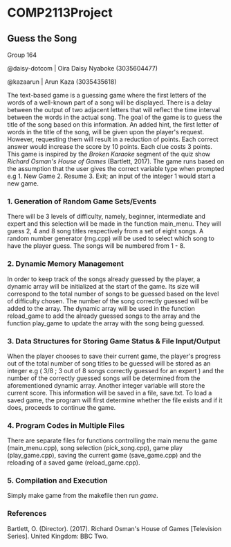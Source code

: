 # COMP2113Project
## Guess the Song

Group 164

@daisy-dotcom | Oira Daisy Nyaboke (3035604477)

@kazaarun | Arun Kaza (3035435618)

The text-based game is a guessing game where the first letters of the words of a well-known part of 
a song will be displayed. There is a delay between the output of two adjacent letters that will reflect
the time interval between the words in the actual song. The goal of the game is to guess the title of the song
based on this information. An added hint, the first letter of words in the title of the song, will be given upon the player's request. However, requesting them will result in a reduction of points. Each correct answer would increase the score by 10 points. Each clue costs 3 points. This game is inspired by the *Broken Karaoke* segment of the quiz show *Richard Osman's House of Games* (Bartlett, 2017). The game runs based on the assumption that the user gives the correct variable type when prompted e.g 1. New Game 2. Resume 3. Exit; an input of the integer 1 would start a new game.

### 1. Generation of Random Game Sets/Events

There will be 3 levels of difficulty, namely, beginner, intermediate and expert and this selection will be made in the function main_menu. They will guess 2, 4 and 8 song titles respectively from a set of eight songs. A random number generator (rng.cpp) will be used to select which song to have the player guess. The songs will be numbered from 1 - 8.

### 2. Dynamic Memory Management

In order to keep track of the songs already guessed by the player, a dynamic array will be initialized at the start 
of the game. Its size will correspond to the total number of songs to be guessed based on the level of difficulty
chosen. The number of the song correctly guessed will be added to the array. The dynamic array will be used in the function reload_game to add the already guessed songs to the array and the function play_game to update the array with the song being guessed.

### 3. Data Structures for Storing Game Status & File Input/Output

When the player chooses to save their current game, the player's progress out of the total number of song titles to be guessed 
will be stored as an integer e.g ( 3/8 ; 3 out of 8 songs correctly guessed for an expert ) and the number of the correctly
guessed songs will be determined from the aforementioned dynamic array. Another integer variable will store the current score. This information will be saved in a file, save.txt. To load a saved game, the program will first determine whether the file exists and if it does, proceeds to continue the game.

### 4. Program Codes in Multiple Files

There are separate files for functions controlling the main menu the game (main_menu.cpp), song selection (pick_song.cpp), game play (play_game.cpp), saving the current game (save_game.cpp) and the reloading of a
saved game (reload_game.cpp). 

### 5. Compilation and Execution

Simply make game from the makefile then run *game*.

### References

Bartlett, O. (Director). (2017). Richard Osman's House of Games [Television Series]. United Kingdom: BBC Two.


